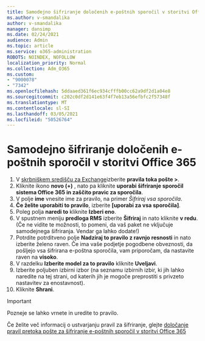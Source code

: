 ```yaml
---
title: Samodejno šifriranje določenih e-poštnih sporočil v storitvi Office 365
ms.author: v-smandalika
author: v-smandalika
manager: dansimp
ms.date: 02/24/2021
audience: Admin
ms.topic: article
ms.service: o365-administration
ROBOTS: NOINDEX, NOFOLLOW
localization_priority: Normal
ms.collection: Adm_O365
ms.custom:
- "9000078"
- "7342"
ms.openlocfilehash: 5ddaaed361f6ec934cfffb00cc62a9df2d1a04e8
ms.sourcegitcommit: c202c0df2d141e63f4f7eb13a56efbfc2f57348f
ms.translationtype: MT
ms.contentlocale: sl-SI
ms.lasthandoff: 03/05/2021
ms.locfileid: "50526764"
---
```

# <a name="automatically-encrypt-certain-email-messages-from-office-365"></a>Samodejno šifriranje določenih e-poštnih sporočil v storitvi Office 365

1. V [skrbniškem središču za Exchange](https://outlook.office365.com/ecp/)izberite **pravila toka pošte >**. 
2. Kliknite ikono **novo (+)** , nato pa kliknite **uporabi šifriranje sporočil sistema Office 365 in zaščito pravic za sporočila**.
3. V polje **ime** vnesite ime za pravilo, na primer *Šifriraj vsa sporočila*.
4. **Če želite uporabiti to pravilo**, izberite **[uporabi za vsa sporočila]**. 
5. Poleg polja **naredi to** kliknite **Izberi eno**. 
6. V spustnem meniju **predloga RMS** izberite **Šifriraj** in nato kliknite **v redu**. (Če ne vidite te možnosti, to pomeni, da vaš paket ne vključuje samodejnega šifriranja. Vendar ga lahko dodate!)
7. Potrdite potrditveno polje **Nadziraj to pravilo z ravnjo resnosti** in nato izberite želeno raven. Če ima vaše podjetje pogodbene obveznosti, da pošljejo vsa šifrirana e-poštna sporočila, vam priporočam, da nastavite raven na **visoko**.
8. V razdelku **Izberite model za to pravilo** kliknite **Uveljavi**. 
9. Izberite poljuben izbirni izbor (na seznamu izbirnih izbir, ki jih lahko naredite na tej strani, od katerih jih je mogoče preprostiti s privzeto nastavitev za enostavnost).
10. Kliknite **Shrani**.

> [!IMPORTANT]
> Pozneje se lahko vrnete in uredite to pravilo.

Če želite več informacij o ustvarjanju pravil za šifriranje, glejte [določanje pravil pretoka pošte za šifriranje e-poštnih sporočil v storitvi Office 365](https://docs.microsoft.com/microsoft-365/compliance/define-mail-flow-rules-to-encrypt-email)

